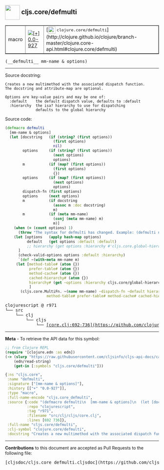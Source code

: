 ## <img width="48px" valign="middle" src="http://i.imgur.com/Hi20huC.png"> cljs.core/defmulti

 <table border="1">
<tr>

<td>macro</td>
<td><a href="https://github.com/cljsinfo/cljs-api-docs/tree/0.0-927"><img valign="middle" alt="[+] 0.0-927" src="https://img.shields.io/badge/+-0.0--927-lightgrey.svg"></a> </td>
<td>
[<img height="24px" valign="middle" src="http://i.imgur.com/1GjPKvB.png"> <samp>clojure.core/defmulti</samp>](http://clojure.github.io/clojure/branch-master/clojure.core-api.html#clojure.core/defmulti)
</td>
</tr>
</table>

 <samp>
(__defmulti__ mm-name & options)<br>
</samp>

---




Source docstring:

```
Creates a new multimethod with the associated dispatch function.
The docstring and attribute-map are optional.

Options are key-value pairs and may be one of:
  :default    the default dispatch value, defaults to :default
  :hierarchy  the isa? hierarchy to use for dispatching
              defaults to the global hierarchy
```

Source code:

```clj
(defmacro defmulti
  [mm-name & options]
  (let [docstring   (if (string? (first options))
                      (first options)
                      nil)
        options     (if (string? (first options))
                      (next options)
                      options)
        m           (if (map? (first options))
                      (first options)
                      {})
        options     (if (map? (first options))
                      (next options)
                      options)
        dispatch-fn (first options)
        options     (next options)
        m           (if docstring
                      (assoc m :doc docstring)
                      m)
        m           (if (meta mm-name)
                      (conj (meta mm-name) m)
                      m)]
    (when (= (count options) 1)
      (throw "The syntax for defmulti has changed. Example: (defmulti name dispatch-fn :default dispatch-value)"))
    (let [options   (apply hash-map options)
          default   (get options :default :default)
          ;; hierarchy (get options :hierarchy #'cljs.core.global-hierarchy)
	  ]
      (check-valid-options options :default :hierarchy)
      `(def ~(with-meta mm-name m)
	 (let [method-table# (atom {})
	       prefer-table# (atom {})
	       method-cache# (atom {})
	       cached-hierarchy# (atom {})
	       hierarchy# (get ~options :hierarchy cljs.core/global-hierarchy)
	       ]
	   (cljs.core.MultiFn. ~(name mm-name) ~dispatch-fn ~default hierarchy#
			       method-table# prefer-table# method-cache# cached-hierarchy#))))))
```

 <pre>
clojurescript @ r971
└── src
    └── clj
        └── cljs
            └── <ins>[core.clj:692-736](https://github.com/clojure/clojurescript/blob/r971/src/clj/cljs/core.clj#L692-L736)</ins>
</pre>


---

__Meta__ - To retrieve the API data for this symbol:

```clj
;; from Clojure REPL
(require '[clojure.edn :as edn])
(-> (slurp "https://raw.githubusercontent.com/cljsinfo/cljs-api-docs/catalog/cljs-api.edn")
    (edn/read-string)
    (get-in [:symbols "cljs.core/defmulti"]))
```

```clj
{:ns "cljs.core",
 :name "defmulti",
 :signature ["[mm-name & options]"],
 :history [["+" "0.0-927"]],
 :type "macro",
 :full-name-encode "cljs.core_defmulti",
 :source {:code "(defmacro defmulti\n  [mm-name & options]\n  (let [docstring   (if (string? (first options))\n                      (first options)\n                      nil)\n        options     (if (string? (first options))\n                      (next options)\n                      options)\n        m           (if (map? (first options))\n                      (first options)\n                      {})\n        options     (if (map? (first options))\n                      (next options)\n                      options)\n        dispatch-fn (first options)\n        options     (next options)\n        m           (if docstring\n                      (assoc m :doc docstring)\n                      m)\n        m           (if (meta mm-name)\n                      (conj (meta mm-name) m)\n                      m)]\n    (when (= (count options) 1)\n      (throw \"The syntax for defmulti has changed. Example: (defmulti name dispatch-fn :default dispatch-value)\"))\n    (let [options   (apply hash-map options)\n          default   (get options :default :default)\n          ;; hierarchy (get options :hierarchy #'cljs.core.global-hierarchy)\n\t  ]\n      (check-valid-options options :default :hierarchy)\n      `(def ~(with-meta mm-name m)\n\t (let [method-table# (atom {})\n\t       prefer-table# (atom {})\n\t       method-cache# (atom {})\n\t       cached-hierarchy# (atom {})\n\t       hierarchy# (get ~options :hierarchy cljs.core/global-hierarchy)\n\t       ]\n\t   (cljs.core.MultiFn. ~(name mm-name) ~dispatch-fn ~default hierarchy#\n\t\t\t       method-table# prefer-table# method-cache# cached-hierarchy#))))))",
          :repo "clojurescript",
          :tag "r971",
          :filename "src/clj/cljs/core.clj",
          :lines [692 736]},
 :full-name "cljs.core/defmulti",
 :clj-symbol "clojure.core/defmulti",
 :docstring "Creates a new multimethod with the associated dispatch function.\nThe docstring and attribute-map are optional.\n\nOptions are key-value pairs and may be one of:\n  :default    the default dispatch value, defaults to :default\n  :hierarchy  the isa? hierarchy to use for dispatching\n              defaults to the global hierarchy"}

```

---

__Contributions__ to this document are accepted as Pull Requests to the following file:

 <pre>
[cljsdoc/cljs.core_defmulti.cljsdoc](https://github.com/cljsinfo/cljs-api-docs/blob/master/cljsdoc/cljs.core_defmulti.cljsdoc)
</pre>

